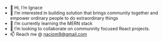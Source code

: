 - 👋 Hi, I’m Ignace 
- 👀 I’m interested in building solution that brings community together and empower ordinary people to do extraordinary things
- 🌱 I’m currently learning the MERN stack
- 💞️ I’m looking to collaborate on communnity focused React projects.
- 📫 Reach me @ naciom9@gmail.com

<!---
naciom9/naciom9 is a ✨ special ✨ repository because its `README.md` (this file) appears on your GitHub profile.
You can click the Preview link to take a look at your changes.
--->
